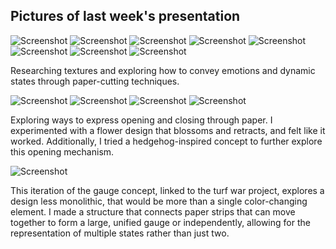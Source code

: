 ## Pictures of last week's presentation

![Screenshot](IMG_5483.png)
![Screenshot](IMG_5482.png)
![Screenshot](IMG_5484.png)
![Screenshot](IMG_5474.png)
![Screenshot](IMG_5476.png)
![Screenshot](IMG_5467.png)
![Screenshot](IMG_5468.png)
![Screenshot](IMG_5466.png)


Researching textures and exploring how to convey emotions and dynamic states through paper-cutting techniques.


![Screenshot](IMG_5478.png)
![Screenshot](IMG_5471.png)
![Screenshot](IMG_5472.png)
![Screenshot](IMG_5477.png)


Exploring ways to express opening and closing through paper. I experimented with a flower design that blossoms and retracts, and felt like it worked. Additionally, I tried a hedgehog-inspired concept to further explore this opening mechanism.


![Screenshot](IMG_5469.png)


This iteration of the gauge concept, linked to the turf war project, explores a design less monolithic, that would be more than a single color-changing element. I made a structure that connects paper strips that can move together to form a large, unified gauge or independently, allowing for the representation of multiple states rather than just two.